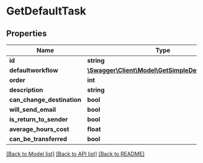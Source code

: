 # GetDefaultTask

## Properties

 Name                       | Type                                                                              | Description | Notes      
----------------------------|-----------------------------------------------------------------------------------|-------------|------------
 **id**                     | **string**                                                                        |             | [optional] 
 **defaultworkflow**        | [**\Swagger\Client\Model\GetSimpleDefaultWorkflow**](GetSimpleDefaultWorkflow.md) |             | [optional] 
 **order**                  | **int**                                                                           |             | [optional] 
 **description**            | **string**                                                                        |             | [optional] 
 **can_change_destination** | **bool**                                                                          |             | [optional] 
 **will_send_email**        | **bool**                                                                          |             | [optional] 
 **is_return_to_sender**    | **bool**                                                                          |             | [optional] 
 **average_hours_cost**     | **float**                                                                         |             | [optional] 
 **can_be_transferred**     | **bool**                                                                          |             | [optional] 

[[Back to Model list]](../../README.md#documentation-for-models) [[Back to API list]](../../README.md#documentation-for-api-endpoints) [[Back to README]](../../README.md)


